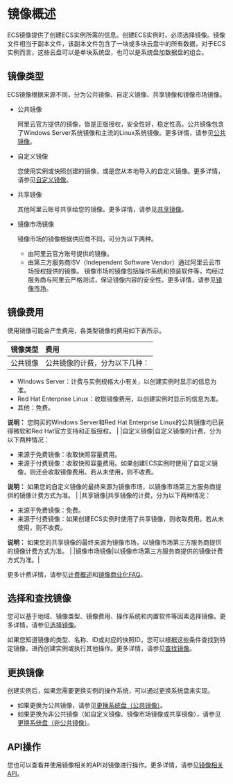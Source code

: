 # 镜像概述

ECS镜像提供了创建ECS实例所需的信息。创建ECS实例时，必须选择镜像。镜像文件相当于副本文件，该副本文件包含了一块或多块云盘中的所有数据，对于ECS实例而言，这些云盘可以是单块系统盘，也可以是系统盘加数据盘的组合。

## 镜像类型

ECS镜像根据来源不同，分为公共镜像、自定义镜像、共享镜像和镜像市场镜像。

-   公共镜像

    阿里云官方提供的镜像，皆是正版授权，安全性好，稳定性高。公共镜像包含了Windows Server系统镜像和主流的Linux系统镜像。更多详情，请参见[公共镜像](/cn.zh-CN/镜像/公共镜像/公共镜像概述.md)。

-   自定义镜像

    您使用实例或快照创建的镜像，或是您从本地导入的自定义镜像。更多详情，请参见[自定义镜像](/cn.zh-CN/镜像/自定义镜像/自定义镜像概述.md)。

-   共享镜像

    其他阿里云账号共享给您的镜像。更多详情，请参见[共享镜像](/cn.zh-CN/镜像/自定义镜像/共享或取消共享镜像.md)。

-   镜像市场镜像

    镜像市场的镜像根据供应商不同，可分为以下两种。

    -   由阿里云官方账号提供的镜像。
    -   由第三方服务商ISV（Independent Software Vendor）通过阿里云云市场授权提供的镜像。
    镜像市场的镜像包括操作系统和预装软件等，均经过服务商与阿里云严格测试，保证镜像内容的安全性。更多详情，请参见[镜像市场](/cn.zh-CN/镜像/镜像市场.md)。


## 镜像费用

使用镜像可能会产生费用，各类型镜像的费用如下表所示。

|镜像类型|费用|
|:---|:-|
|公共镜像|公共镜像的计费，分为以下几种：

-   Windows Server：计费与实例规格大小有关，以创建实例时显示的信息为准。
-   Red Hat Enterprise Linux：收取镜像费用，以创建实例时显示的信息为准。
-   其他：免费。

**说明：** 您购买的Windows Server和Red Hat Enterprise Linux的公共镜像均已获得微软和Red Hat官方支持和正版授权。 |
|自定义镜像|自定义镜像的计费，分为以下两种情况：

-   来源于免费镜像：收取快照容量费用。
-   来源于付费镜像：收取快照容量费用。如果创建ECS实例时使用了自定义镜像，则还会收取镜像费用。若从未使用，则不收费。

**说明：** 如果您的自定义镜像的最终来源为镜像市场，以镜像市场第三方服务商提供的镜像计费方式为准。 |
|共享镜像|共享镜像的计费，分为以下两种情况：

-   来源于免费镜像：免费。
-   来源于付费镜像：如果创建ECS实例时使用了共享镜像，则收取费用。若从未使用，则不收费。

**说明：** 如果您的共享镜像的最终来源为镜像市场，以镜像市场第三方服务商提供的镜像计费方式为准。 |
|镜像市场镜像|以镜像市场第三方服务商提供的镜像计费方式为准。|

更多计费详情，请参见[计费概述](/cn.zh-CN/产品定价/计费概述.md)和[镜像商业化FAQ](/cn.zh-CN/镜像/镜像FAQ.md)。

## 选择和查找镜像

您可以基于地域、镜像类型、镜像费用、操作系统和内置软件等因素选择镜像。更多详情，请参见[选择镜像](/cn.zh-CN/镜像/选择镜像.md)。

如果您知道镜像的类型、名称、ID或对应的快照ID，您可以根据这些条件查找到特定镜像，进而创建实例或执行其他操作。更多详情，请参见[查找镜像](/cn.zh-CN/镜像/查找镜像.md)。

## 更换镜像

创建实例后，如果您需要更换实例的操作系统，可以通过更换系统盘来实现。

-   如果更换为公共镜像，请参见[更换系统盘（公共镜像）](/cn.zh-CN/块存储/云盘基础操作/更换系统盘/更换系统盘（公共镜像）.md)。
-   如果更换为非公共镜像（如自定义镜像、镜像市场镜像或共享镜像），请参见[更换系统盘（非公共镜像）](/cn.zh-CN/块存储/云盘基础操作/更换系统盘/更换系统盘（非公共镜像）.md)。

## API操作

您也可以查看并使用镜像相关的API对镜像进行操作。更多详情，请参见[镜像相关API](/cn.zh-CN/API参考/API概览.md)。

